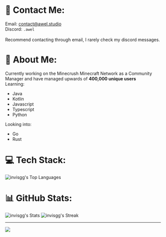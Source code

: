 # 📩 Contact Me:

Email: contact@awel.studio<br>Discord: `.awel`<br><br>Recommend contacting through email, I rarely check my discord messages.

# 💫 About Me:
Currently working on the Minecrush Minecraft Network as a Community Manager and have managed upwards of **400,000 unique users** <br>
Learning:<br>
- Java
- Kotlin
- Javascript
- Typescript
- Python<br>

Looking into:
- Go
- Rust

# 💻 Tech Stack:
![invisgg's Top Languages](https://github-readme-stats.vercel.app/api/top-langs/?username=invisgg&theme=tokyonight&show_icons=true&hide_border=false&layout=compact)
# 📊 GitHub Stats:
![invisgg's Stats](https://github-readme-stats.vercel.app/api?username=invisgg&theme=tokyonight&show_icons=true&hide_border=false&count_private=true)
![invisgg's Streak](https://github-readme-streak-stats.herokuapp.com/?user=invisgg&theme=tokyonight&hide_border=false)

---
[![](https://visitcount.itsvg.in/api?id=invisgg&icon=0&color=0)](https://visitcount.itsvg.in)
